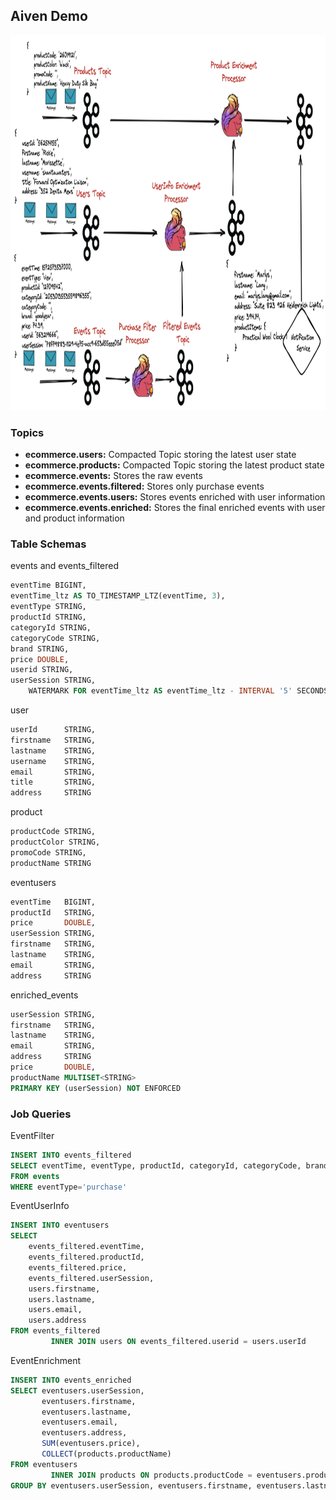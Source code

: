 Aiven Demo
-----------

<p align="center">
    <img src="images/pipeline.png" width="1000" height="600">
</p>


### Topics
- **ecommerce.users:** Compacted Topic storing the latest user state
- **ecommerce.products:** Compacted Topic storing the latest product state
- **ecommerce.events:** Stores the raw events
- **ecommerce.events.filtered:** Stores only purchase events
- **ecommerce.events.users:** Stores events enriched with user information
- **ecommerce.events.enriched:** Stores the final enriched events with user and product information

### Table Schemas
events and events_filtered
```sql
eventTime BIGINT,
eventTime_ltz AS TO_TIMESTAMP_LTZ(eventTime, 3),
eventType STRING,
productId STRING,
categoryId STRING,
categoryCode STRING,
brand STRING,
price DOUBLE,
userid STRING,
userSession STRING,
    WATERMARK FOR eventTime_ltz AS eventTime_ltz - INTERVAL '5' SECONDS
```

user 
```sql
userId      STRING,
firstname   STRING,
lastname    STRING,
username    STRING,
email       STRING,
title       STRING,
address     STRING
```

product
```sql
productCode STRING,
productColor STRING,
promoCode STRING,
productName STRING
```

eventusers
```sql
eventTime   BIGINT,
productId   STRING,
price       DOUBLE,
userSession STRING,
firstname   STRING,
lastname    STRING,
email       STRING,
address     STRING
```

enriched_events
```sql
userSession STRING,
firstname   STRING,
lastname    STRING,
email       STRING,
address     STRING
price       DOUBLE,
productName MULTISET<STRING>
PRIMARY KEY (userSession) NOT ENFORCED
```

### Job Queries
EventFilter
```sql
INSERT INTO events_filtered
SELECT eventTime, eventType, productId, categoryId, categoryCode, brand, price, userid, userSession
FROM events
WHERE eventType='purchase'
```

EventUserInfo
```sql
INSERT INTO eventusers
SELECT
    events_filtered.eventTime,
    events_filtered.productId,
    events_filtered.price,
    events_filtered.userSession,
    users.firstname,
    users.lastname,
    users.email,
    users.address
FROM events_filtered
         INNER JOIN users ON events_filtered.userid = users.userId
```


EventEnrichment
```sql
INSERT INTO events_enriched
SELECT eventusers.userSession,
       eventusers.firstname,
       eventusers.lastname,
       eventusers.email,
       eventusers.address,
       SUM(eventusers.price),
       COLLECT(products.productName)
FROM eventusers
         INNER JOIN products ON products.productCode = eventusers.productId
GROUP BY eventusers.userSession, eventusers.firstname, eventusers.lastname, eventusers.email, eventusers.address, products.productName
```